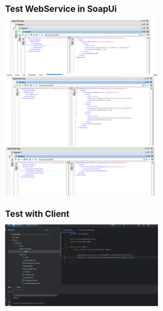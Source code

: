 <h1>Test WebService in SoapUi</h1>
<img src="src/main/java/image/Soap2.png">
<img src="src/main/java/image/SoapUI.png">
<img src="src/main/java/image/SoapUi1.png">
<h1>Test with Client</h1>
<img src="src/main/java/image/Client.png">